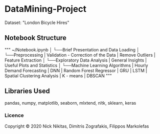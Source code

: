 # DataMining-Project

Dataset: "London Bicycle Hires"

## Notebook Structure

"""
~/Notebook.ipynb
│
└──Brief Presentation and Data Loading
│
└──Preprocessing
  | Validation - Correction of the Data
  | Remove Outliers
  | Feature Extraction
│
└──Exploratory Data Analysis
   | General Insights
   | Useful Plots and Statistics
│
└──Machine Learning Algorithms
   | Hourly Demand Forecasting
       | DNN
       | Random Forest Regressor
       | GRU
       | LSTM
   | Spatial Clustering Analysis
       | K - means
       | DBSCAN
"""

## Libraries Used
pandas, numpy, matplotlib, seaborn, mlxtend, nltk, sklearn, keras

### Licence
Copyright © 2020 Nick Nikitas, Dimitris Zografakis, Filippos Markolefas
